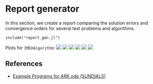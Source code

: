 # Report generator

In this section, we create a report comparing the solution errors and convergence orders for several test problems and algorithms.

```@example
include("report_gen.jl")
```

Plots for `IMEXAlgorithm`:
 ![](output/convergence_ark_analytic_nonlin_imex_algorithms.png)
 ![](output/convergence_ark_analytic_sys_imex_algorithms.png)
 ![](output/convergence_ark_analytic_imex_algorithms.png)
 ![](output/convergence_ark_onewaycouple_mri_imex_algorithms.png)
 ![](output/convergence_1d_heat_equation_imex_algorithms.png)
 ![](output/convergence_2d_heat_equation_imex_algorithms.png)

## References

 - [Example Programs for ARK ode (SUNDIALS)](http://runge.math.smu.edu/ARKode_example.pdf)
